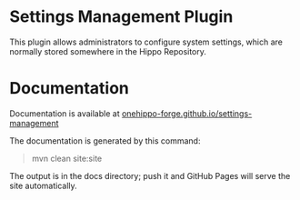 
# Settings Management Plugin

This plugin allows administrators to configure system settings, which are normally stored somewhere in the Hippo Repository.

# Documentation 

Documentation is available at [onehippo-forge.github.io/settings-management](https://onehippo-forge.github.io/onehippo-forge.github.io/settings-management)

The documentation is generated by this command:

 > mvn clean site:site
 
The output is in the docs directory; push it and GitHub Pages will serve the site automatically. 
